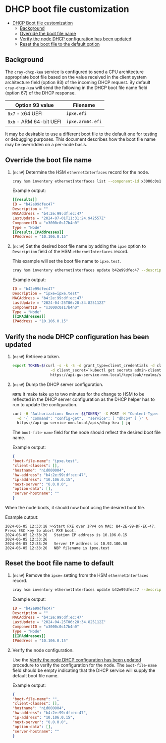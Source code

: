 # DHCP boot file customization

* [DHCP Boot file customization](#dhcp-boot-file-customization)
    * [Background](#background)
    * [Override the boot file name](#override-the-boot-file-name)
    * [Verify the node DHCP configuration has been updated](#verify-the-node-dhcp-configuration-has-been-updated)
    * [Reset the boot file to the default option](#reset-the-boot-file-name-to-default)

## Background

The `cray-dhcp-kea` service is configured to send a CPU architecture appropriate boot file based on the value received in
the client system architecture field (option 93) of the incoming DHCP request. By default `cray-dhcp-kea` will send
the following in the DHCP boot file name field (option 67) of the DHCP response.

| Option 93 value         | Filename         |
|-------------------------|------------------|
| `0x7` - x64 UEFI        | `ipxe.efi`       |
| `0xb` - ARM 64-bit UEFI | `ipxe.arm64.efi` |

It may be desirable to use a different boot file to the default one for testing or debugging purposes. This document
describes how the boot file name may be overridden on a per-node basis.

## Override the boot file name

1. (`ncn#`) Determine the HSM `ethernetInterfaces` record for the node.

   ```bash
   cray hsm inventory ethernetInterfaces list --component-id x3000c0s17b4n0
   ```

   Example output:

   ```toml
   [[results]]
   ID = "b42e99dfec47"
   Description = ""
   MACAddress = "b4:2e:99:df:ec:47"
   LastUpdate = "2024-07-01T11:31:24.942557Z"
   ComponentID = "x3000c0s17b4n0"
   Type = "Node"
   [[results.IPAddresses]]
   IPAddress = "10.106.0.15"
   ```

1. (`ncn#`) Set the desired boot file name by adding the `ipxe` option to `Description` field of the HSM `ethernetInterfaces` record.

   This example will set the boot file name to `ipxe.test`.

   ```bash
   cray hsm inventory ethernetInterfaces update b42e99dfec47 --description="ipxe=ipxe.test"
   ```

   Example output:

   ```toml
   ID = "b42e99dfec47"
   Description = "ipxe=ipxe.test"
   MACAddress = "b4:2e:99:df:ec:47"
   LastUpdate = "2024-04-25T06:28:34.825112Z"
   ComponentID = "x3000c0s17b4n0"
   Type = "Node"
   [[IPAddresses]]
   IPAddress = "10.106.0.15"
   ```

## Verify the node DHCP configuration has been updated

1. (`ncn#`) Retrieve a token.

   ```bash
   export TOKEN=$(curl -s -k -S -d grant_type=client_credentials -d client_id=admin-client \
                    -d client_secret=`kubectl get secrets admin-client-auth -o jsonpath='{.data.client-secret}' | base64 -d` \
                    https://api-gw-service-nmn.local/keycloak/realms/shasta/protocol/openid-connect/token | jq -r '.access_token')
   ```

2. (`ncn#`) Dump the DHCP server configuration.

   **`NOTE`** It make take up to two minutes for the change to HSM to be reflected in the DHCP server configuration as the DHCP helper has to run to update the configuration.

   ```bash
   curl -H "Authorization: Bearer ${TOKEN}" -X POST -H "Content-Type: application/json" \
     -d '{ "command": "config-get",  "service": [ "dhcp4" ] }' \
     https://api-gw-service-nmn.local/apis/dhcp-kea | jq
   ```

   The `boot-file-name` field for the node should reflect the desired boot file name.

   Example output:

   ```json
   {
   "boot-file-name": "ipxe.test",
   "client-classes": [],
   "hostname": "nid000004",
   "hw-address": "b4:2e:99:df:ec:47",
   "ip-address": "10.106.0.15",
   "next-server": "0.0.0.0",
   "option-data": [],
   "server-hostname": ""
   }
   ```

When the node boots, it should now boot using the desired boot file.

Example output:

```text
2024-06-05 12:33:18 >>Start PXE over IPv4 on MAC: B4-2E-99-DF-EC-47. Press ESC key to abort PXE boot.
2024-06-05 12:33:26   Station IP address is 10.106.0.15
2024-06-05 12:33:26
2024-06-05 12:33:26   Server IP address is 10.92.100.60
2024-06-05 12:33:26   NBP filename is ipxe.test
```

## Reset the boot file name to default

1. (`ncn#`) Remove the `ipxe=` setting from the HSM `ethernetInterfaces` record.

   ```bash
   cray hsm inventory ethernetInterfaces update b42e99dfec47 --description=""
   ```

   Example output:

   ```toml
   ID = "b42e99dfec47"
   Description = ""
   MACAddress = "b4:2e:99:df:ec:47"
   LastUpdate = "2024-04-25T06:28:34.825112Z"
   ComponentID = "x3000c0s17b4n0"
   Type = "Node"
   [[IPAddresses]]
   IPAddress = "10.106.0.15"
   ```

1. Verify the node configuration.

   Use the [Verify the node DHCP configuration has been updated](#verify-the-node-dhcp-configuration-has-been-updated) procedure to verify the configuration for the node.
   The `boot-file-name` field should be empty indicating that the DHCP service will supply the default boot file name.

   Example output:

   ```json
   {
   "boot-file-name": "",
   "client-classes": [],
   "hostname": "nid000004",
   "hw-address": "b4:2e:99:df:ec:47",
   "ip-address": "10.106.0.15",
   "next-server": "0.0.0.0",
   "option-data": [],
   "server-hostname": ""
   }
   ```
